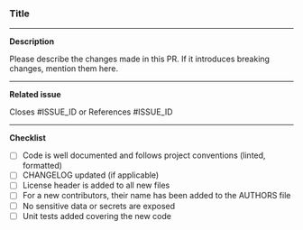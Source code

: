 ### Title
<!-- Provide a concise title that describes the change -->

---

**Description**

Please describe the changes made in this PR. If it introduces breaking changes, mention them here.
<!-- Remember to mark the PR as "draft" if it still is work-in-progress. -->

---

**Related issue**

Closes #ISSUE_ID or References #ISSUE_ID
<!-- Replace with real issue numbers if applicable -->

---

**Checklist**

- [ ] Code is well documented and follows project conventions (linted, formatted)
- [ ] CHANGELOG updated (if applicable)
- [ ] License header is added to all new files
- [ ] For a new contributors, their name has been added to the AUTHORS file
- [ ] No sensitive data or secrets are exposed
- [ ] Unit tests added covering the new code
